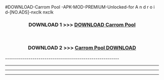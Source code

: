 #DOWNLOAD-Carrom Pool -APK-MOD-PREMIUM-Unlocked-for A n d r o i d-[NO.ADS]-nxclk nxclk 



<div align="center">

<h3>DOWNLOAD 1 >>> <a href="https://t.co/FKmqrqFo6t??judul=Carrom Pool ">DOWNLOAD Carrom Pool </a></h3><br>

<h3>DOWNLOAD 2 >>> <a href="https://t.co/FKmqrqFo6t??judul=Carrom Pool ">Carrom Pool  DOWNLOAD </a></h3>

</div>
----------------------------------------------------------

----------------------------------------------------------

----------------------------------------------------------

----------------------------------------------------------



